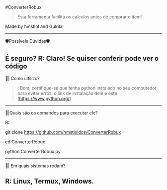 
#ConverterRobux

> Esta ferramenta facilita os calculos antes de comprar o item! 

Made by hmstlol and Gulrila!

------------------------------------------------------

🛡️Possívels Dúvidas🛡️

É seguro? 
R: Claro! Se quiser conferir pode ver o código 
------------------------------------------------------

📎| Como ultilizo?
> : Bom, certifique-se que tenha python instalado no seu computador para evitar erros, o link de instalação dele é este (https://www.python.org/)

------------------------------------------------------

📎|Quais são os comandos para executar ele?

R:

git clone https://github.com/hmstloldos/ConverterRobux

cd ConverterRobux

python ConverterRobux.py

----------------------------------------------------

📎| Em quais sistemas rodam?

R: Linux, Termux, Windows.
----------------------------------------------------
